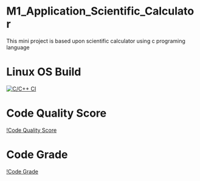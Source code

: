 # M1_Application_Scientific_Calculator
This mini project is based upon scientific calculator using c programing language

# Linux OS Build
[![C/C++ CI](https://github.com/cedricxavi/M1_Application_Scientific_Calculator/actions/workflows/linux.yml/badge.svg)](https://github.com/cedricxavi/M1_Application_Scientific_Calculator/actions/workflows/linux.yml)

# Code Quality Score
[!Code Quality Score](https://api.codiga.io/project/29814/score/svg)

# Code Grade
[!Code Grade](https://api.codiga.io/project/29814/status/svg)
